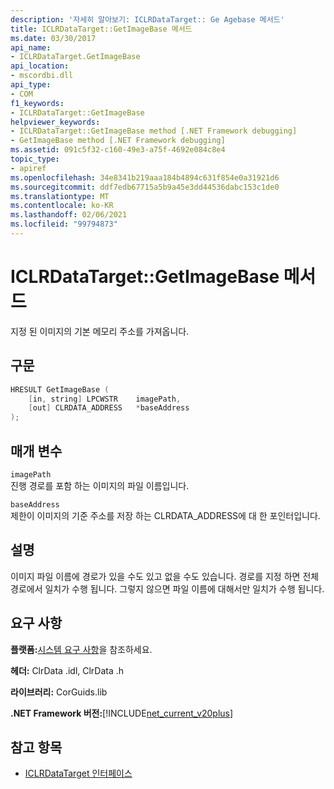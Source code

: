 ```yaml
---
description: '자세히 알아보기: ICLRDataTarget:: Ge Agebase 메서드'
title: ICLRDataTarget::GetImageBase 메서드
ms.date: 03/30/2017
api_name:
- ICLRDataTarget.GetImageBase
api_location:
- mscordbi.dll
api_type:
- COM
f1_keywords:
- ICLRDataTarget::GetImageBase
helpviewer_keywords:
- ICLRDataTarget::GetImageBase method [.NET Framework debugging]
- GetImageBase method [.NET Framework debugging]
ms.assetid: 091c5f32-c160-49e3-a75f-4692e084c8e4
topic_type:
- apiref
ms.openlocfilehash: 34e8341b219aaa184b4894c631f854e0a31921d6
ms.sourcegitcommit: ddf7edb67715a5b9a45e3dd44536dabc153c1de0
ms.translationtype: MT
ms.contentlocale: ko-KR
ms.lasthandoff: 02/06/2021
ms.locfileid: "99794873"
---
```

# <a name="iclrdatatargetgetimagebase-method"></a>ICLRDataTarget::GetImageBase 메서드

지정 된 이미지의 기본 메모리 주소를 가져옵니다.  
  
## <a name="syntax"></a>구문  
  
```cpp  
HRESULT GetImageBase (  
    [in, string] LPCWSTR    imagePath,  
    [out] CLRDATA_ADDRESS   *baseAddress  
);  
```  
  
## <a name="parameters"></a>매개 변수  

 `imagePath`  
 진행 경로를 포함 하는 이미지의 파일 이름입니다.  
  
 `baseAddress`  
 제한이 이미지의 기준 주소를 저장 하는 CLRDATA_ADDRESS에 대 한 포인터입니다.  
  
## <a name="remarks"></a>설명  

 이미지 파일 이름에 경로가 있을 수도 있고 없을 수도 있습니다. 경로를 지정 하면 전체 경로에서 일치가 수행 됩니다. 그렇지 않으면 파일 이름에 대해서만 일치가 수행 됩니다.  
  
## <a name="requirements"></a>요구 사항  

 **플랫폼:**[시스템 요구 사항](../../get-started/system-requirements.md)을 참조하세요.  
  
 **헤더:** ClrData .idl, ClrData .h  
  
 **라이브러리:** CorGuids.lib  
  
 **.NET Framework 버전:**[!INCLUDE[net_current_v20plus](../../../../includes/net-current-v20plus-md.md)]  
  
## <a name="see-also"></a>참고 항목

- [ICLRDataTarget 인터페이스](iclrdatatarget-interface.md)
